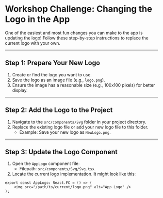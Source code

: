 # Workshop Challenge: Changing the Logo in the App

One of the easiest and most fun changes you can make to the app is updating the logo! Follow these step-by-step instructions to replace the current logo with your own.

---

## **Step 1: Prepare Your New Logo**
1. Create or find the logo you want to use.
2. Save the logo as an image file (e.g., `logo.png`).
3. Ensure the image has a reasonable size (e.g., 100x100 pixels) for better display.

---

## **Step 2: Add the Logo to the Project**
1. Navigate to the `src/components/Svg` folder in your project directory.
2. Replace the existing logo file or add your new logo file to this folder.
   - Example: Save your new logo as `NewLogo.png`.

---

## **Step 3: Update the Logo Component**
1. Open the `AppLogo` component file:
   - Filepath: `src/components/Svg/Svg.tsx`.
2. Locate the current logo implementation. It might look like this:

```tsx
export const AppLogo: React.FC = () => (
    <img src="/path/to/current/logo.png" alt="App Logo" />
);